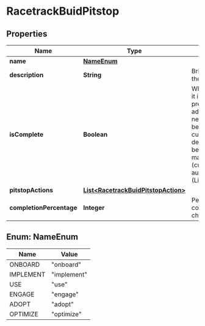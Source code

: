 

# RacetrackBuidPitstop


## Properties

| Name | Type | Description | Notes |
|------------ | ------------- | ------------- | -------------|
|**name** | [**NameEnum**](#NameEnum) |  |  |
|**description** | **String** | Brief description of the pitstop |  |
|**isComplete** | **Boolean** | When set to &#x60;true&#x60; it indicates that the pre-requisites for advancing to the next pitstop have been met by the customer. This determination may be done through manual input (customer) or automated (LifecycleJourney). |  |
|**pitstopActions** | [**List&lt;RacetrackBuidPitstopAction&gt;**](RacetrackBuidPitstopAction.md) |  |  |
|**completionPercentage** | **Integer** | Percentage completed checklist actions. |  [optional] |



## Enum: NameEnum

| Name | Value |
|---- | -----|
| ONBOARD | &quot;onboard&quot; |
| IMPLEMENT | &quot;implement&quot; |
| USE | &quot;use&quot; |
| ENGAGE | &quot;engage&quot; |
| ADOPT | &quot;adopt&quot; |
| OPTIMIZE | &quot;optimize&quot; |



